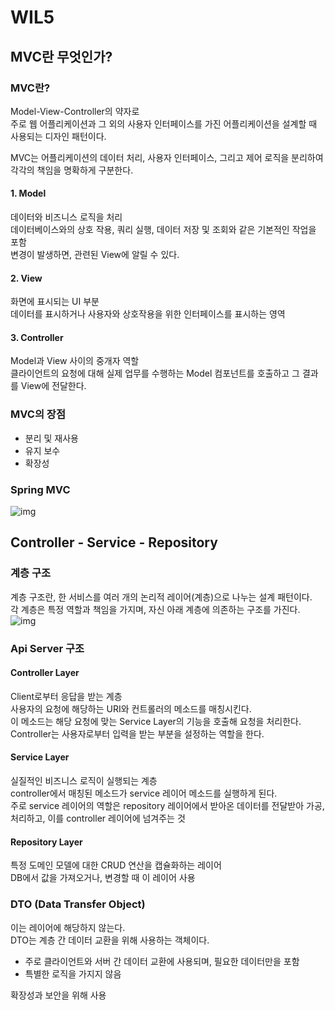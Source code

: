 # WIL5

MVC란 무엇인가?
---
### MVC란?
Model-View-Controller의 약자로   
주로 웹 어플리케이션과 그 외의 사용자 인터페이스를 가진 어플리케이션을 설계할 때 사용되는 디자인 패턴이다.   

MVC는 어플리케이션의 데이터 처리, 사용자 인터페이스, 그리고 제어 로직을 분리하여 각각의 책임을 명확하게 구분한다.

#### 1. Model
데이터와 비즈니스 로직을 처리   
데이터베이스와의 상호 작용, 쿼리 실행, 데이터 저장 및 조회와 같은 기본적인 작업을 포함   
변경이 발생하면, 관련된 View에 알릴 수 있다.

#### 2. View
화면에 표시되는 UI 부분   
데이터를 표시하거나 사용자와 상호작용을 위한 인터페이스를 표시하는 영역

#### 3. Controller
Model과 View 사이의 중개자 역할   
클라이언트의 요청에 대해 실제 업무를 수행하는 Model 컴포넌트를 호출하고 그 결과를 View에 전달한다.

### MVC의 장점
* 분리 및 재사용
* 유지 보수
* 확장성

### Spring MVC
![img](https://oopy.lazyrockets.com/api/v2/notion/image?src=https%3A%2F%2Fprod-files-secure.s3.us-west-2.amazonaws.com%2F81276f83-e80d-4730-b0ae-1b519fac7648%2F96f98626-df4f-4598-b82e-0333dc199b04%2FUntitled.png&blockId=f278e354-d5f2-402e-a3b6-f324c2c5d3cf)

Controller - Service - Repository
---
### 계층 구조
계층 구조란, 한 서비스를 여러 개의 논리적 레이어(계층)으로 나누는 설계 패턴이다.   
각 계층은 특정 역할과 책임을 가지며, 자신 아래 계층에 의존하는 구조를 가진다.
![img](https://oopy.lazyrockets.com/api/v2/notion/image?src=https%3A%2F%2Fprod-files-secure.s3.us-west-2.amazonaws.com%2F81276f83-e80d-4730-b0ae-1b519fac7648%2F3b6db308-e828-4e12-9cbe-b0f5429b31a8%2FUntitled.png&blockId=9b48c106-0c44-432a-99b2-de34cee1128c)

### Api Server 구조
#### Controller Layer
Client로부터 응답을 받는 계층   
사용자의 요청에 해당하는 URI와 컨트롤러의 메소드를 매칭시킨다.   
이 메소드는 해당 요청에 맞는 Service Layer의 기능을 호출해 요청을 처리한다.   
Controller는 사용자로부터 입력을 받는 부분을 설정하는 역할을 한다.

#### Service Layer
실질적인 비즈니스 로직이 실행되는 계층   
controller에서 매칭된 메소드가 service 레이어 메소드를 실행하게 된다.   
주로 service 레이어의 역할은 repository 레이어에서 받아온 데이터를 전달받아 가공, 처리하고, 이를 controller 레이어에 넘겨주는 것   

#### Repository Layer
특정 도메인 모델에 대한 CRUD 연산을 캡슐화하는 레이어   
DB에서 값을 가져오거나, 변경할 때 이 레이어 사용   

### DTO (Data Transfer Object)
이는 레이어에 해당하지 않는다.   
DTO는 계층 간 데이터 교환을 위해 사용하는 객체이다.   
* 주로 클라이언트와 서버 간 데이터 교환에 사용되며, 필요한 데이터만을 포함   
* 특별한 로직을 가지지 않음   

확장성과 보안을 위해 사용
